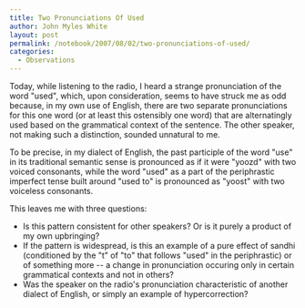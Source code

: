 ```yaml
---
title: Two Pronunciations Of Used
author: John Myles White
layout: post
permalink: /notebook/2007/08/02/two-pronunciations-of-used/
categories:
  - Observations
---
```


Today, while listening to the radio, I heard a strange pronunciation of the word "used", which, upon consideration, seems to have struck me as odd because, in my own use of English, there are two separate pronunciations for this one word (or at least this ostensibly one word) that are alternatingly used based on the grammatical context of the sentence. The other speaker, not making such a distinction, sounded unnatural to me.

To be precise, in my dialect of English, the past participle of the word "use" in its traditional semantic sense is pronounced as if it were "yoozd" with two voiced consonants, while the word "used" as a part of the periphrastic imperfect tense built around "used to" is pronounced as "yoost" with two voiceless consonants.

This leaves me with three questions:

* Is this pattern consistent for other speakers? Or is it purely a product of my own upbringing?
* If the pattern is widespread, is this an example of a pure effect of sandhi (conditioned by the "t" of "to" that follows "used" in the periphrastic) or of something more -- a change in pronunciation occuring only in certain grammatical contexts and not in others?
* Was the speaker on the radio's pronunciation characteristic of another dialect of English, or simply an example of hypercorrection?
